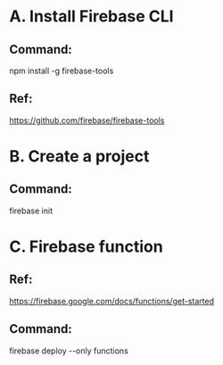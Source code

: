 # A. Install Firebase CLI
## Command: 
npm install -g firebase-tools

## Ref:
https://github.com/firebase/firebase-tools

# B. Create a project
## Command:
firebase init

# C. Firebase function
## Ref:
https://firebase.google.com/docs/functions/get-started
## Command:
firebase deploy --only functions